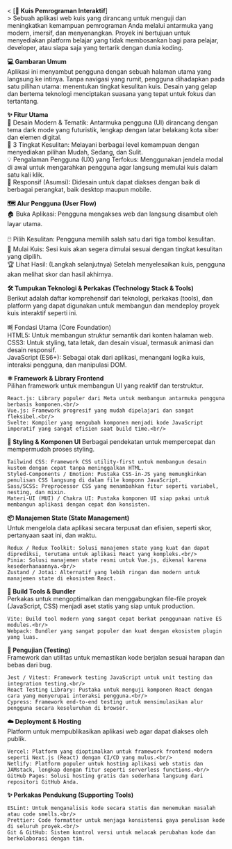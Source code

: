 < [**🚀 Kuis Pemrograman Interaktif**]<br/>
       > Sebuah aplikasi web kuis yang dirancang untuk menguji dan meningkatkan kemampuan pemrograman Anda melalui antarmuka yang modern, imersif, dan menyenangkan. Proyek             ini bertujuan untuk menyediakan platform belajar yang tidak membosankan bagi para pelajar, developer, atau siapa saja yang tertarik dengan dunia koding.
 

**💻 Gambaran Umum**<br/>
        Aplikasi ini menyambut pengguna dengan sebuah halaman utama yang langsung ke intinya. Tanpa navigasi yang rumit, pengguna dihadapkan pada satu pilihan utama:                 menentukan tingkat kesulitan kuis. Desain yang gelap dan bertema teknologi menciptakan suasana yang tepat untuk fokus dan tertantang.


**✨ Fitur Utama**<br/>
        🎨 Desain Modern & Tematik: Antarmuka pengguna (UI) dirancang dengan tema dark mode yang futuristik, lengkap dengan latar belakang kota siber dan elemen digital.<br/>
        🎯 3 Tingkat Kesulitan: Melayani berbagai level kemampuan dengan menyediakan pilihan Mudah, Sedang, dan Sulit.<br/>
        💡 Pengalaman Pengguna (UX) yang Terfokus: Menggunakan jendela modal di awal untuk mengarahkan pengguna agar langsung memulai kuis dalam satu kali klik.<br/>
        📱 Responsif (Asumsi): Didesain untuk dapat diakses dengan baik di berbagai perangkat, baik desktop maupun mobile.

  
**🗺️ Alur Pengguna (User Flow)**<br/>
        🏠 Buka Aplikasi: Pengguna mengakses web dan langsung disambut oleh layar utama.<br/>    
        🖱️ Pilih Kesulitan: Pengguna memilih salah satu dari tiga tombol kesulitan.<br/>
        🧠 Mulai Kuis: Sesi kuis akan segera dimulai sesuai dengan tingkat kesulitan yang dipilih.<br/>
        🏆 Lihat Hasil: (Langkah selanjutnya) Setelah menyelesaikan kuis, pengguna akan melihat skor dan hasil akhirnya.


**🛠️ Tumpukan Teknologi & Perkakas (Technology Stack & Tools)**<br/>
Berikut adalah daftar komprehensif dari teknologi, perkakas (tools), dan platform yang dapat digunakan untuk membangun dan mendeploy proyek kuis interaktif seperti ini.<br/>

뼈 Fondasi Utama (Core Foundation)<br/>
    HTML5: Untuk membangun struktur semantik dari konten halaman web.<br/>
    CSS3: Untuk styling, tata letak, dan desain visual, termasuk animasi dan desain responsif.<br/>
    JavaScript (ES6+): Sebagai otak dari aplikasi, menangani logika kuis, interaksi pengguna, dan manipulasi DOM.

    
**⚛️ Framework & Library Frontend**<br/>
    Pilihan framework untuk membangun UI yang reaktif dan terstruktur.<br/>

    React.js: Library populer dari Meta untuk membangun antarmuka pengguna berbasis komponen.<br/>
    Vue.js: Framework progresif yang mudah dipelajari dan sangat fleksibel.<br/>
    Svelte: Kompiler yang mengubah komponen menjadi kode JavaScript imperatif yang sangat efisien saat build time.<br/>


**🎨 Styling & Komponen UI**
    Berbagai pendekatan untuk mempercepat dan mempermudah proses styling.
    
    Tailwind CSS: Framework CSS utility-first untuk membangun desain kustom dengan cepat tanpa meninggalkan HTML.
    Styled-Components / Emotion: Pustaka CSS-in-JS yang memungkinkan penulisan CSS langsung di dalam file komponn JavaScript.
    Sass/SCSS: Preprocessor CSS yang menambahkan fitur seperti variabel, nesting, dan mixin.
    Materi-UI (MUI) / Chakra UI: Pustaka komponen UI siap pakai untuk membangun aplikasi dengan cepat dan konsisten.


**📦 Manajemen State (State Management)**<br/>
    Untuk mengelola data aplikasi secara terpusat dan efisien, seperti skor, pertanyaan saat ini, dan waktu.<br/>

    Redux / Redux Toolkit: Solusi manajemen state yang kuat dan dapat diprediksi, terutama untuk aplikasi React yang kompleks.<br/>
    Pinia: Solusi manajemen state resmi untuk Vue.js, dikenal karena kesederhanaannya.<br/>
    Zustand / Jotai: Alternatif yang lebih ringan dan modern untuk manajemen state di ekosistem React.


**🚀 Build Tools & Bundler**<br/>
    Perkakas untuk mengoptimalkan dan menggabungkan file-file proyek (JavaScript, CSS) menjadi aset statis yang siap untuk production.<br/>

    Vite: Build tool modern yang sangat cepat berkat penggunaan native ES modules.<br/>
    Webpack: Bundler yang sangat populer dan kuat dengan ekosistem plugin yang luas.


**🧪 Pengujian (Testing)**<br/>
    Framework dan utilitas untuk memastikan kode berjalan sesuai harapan dan bebas dari bug.<br/>

    Jest / Vitest: Framework testing JavaScript untuk unit testing dan integration testing.<br/>
    React Testing Library: Pustaka untuk menguji komponen React dengan cara yang menyerupai interaksi pengguna.<br/>
    Cypress: Framework end-to-end testing untuk mensimulasikan alur pengguna secara keseluruhan di browser.


**☁️ Deployment & Hosting**<br/>
    Platform untuk mempublikasikan aplikasi web agar dapat diakses oleh publik.<br/>

    Vercel: Platform yang dioptimalkan untuk framework frontend modern seperti Next.js (React) dengan CI/CD yang mulus.<br/>
    Netlify: Platform populer untuk hosting aplikasi web statis dan JAMstack, lengkap dengan fitur seperti serverless functions.<br/>
    GitHub Pages: Solusi hosting gratis dan sederhana langsung dari repositori GitHub Anda.


**✨ Perkakas Pendukung (Supporting Tools)**<br/>

    ESLint: Untuk menganalisis kode secara statis dan menemukan masalah atau code smells.<br/>
    Prettier: Code formatter untuk menjaga konsistensi gaya penulisan kode di seluruh proyek.<br/>
    Git & GitHub: Sistem kontrol versi untuk melacak perubahan kode dan berkolaborasi dengan tim.
